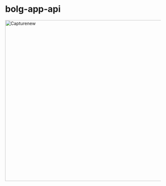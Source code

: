 # bolg-app-api
<img width="522" alt="Capturenew" src="https://user-images.githubusercontent.com/60617328/191167622-77a38415-5c55-47be-b182-63aaf383cb29.PNG">

